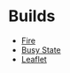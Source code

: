 # Builds

- [Fire](https://rajsite.github.io/webvi-experiments/build/Fire/)
- [Busy State](https://rajsite.github.io/webvi-experiments/build/BusyState/)
- [Leaflet](https://rajsite.github.io/webvi-experiments/build/Leaflet/)
